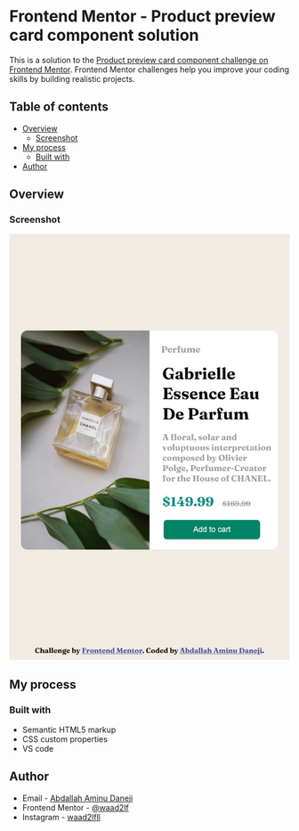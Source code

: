 # Frontend Mentor - Product preview card component solution

This is a solution to the [Product preview card component challenge on Frontend Mentor](https://www.frontendmentor.io/challenges/product-preview-card-component-GO7UmttRfa). Frontend Mentor challenges help you improve your coding skills by building realistic projects. 

## Table of contents

- [Overview](#overview)
  - [Screenshot](#screenshot)
- [My process](#my-process)
  - [Built with](#built-with)
- [Author](#author)

## Overview

### Screenshot

![](./images/127.0.0.1_3000_VS%2520CODE_projects_product-preview-card-component-main_index.html%20(1).png)

## My process

### Built with

- Semantic HTML5 markup
- CSS custom properties
- VS code

## Author

- Email - [Abdallah Aminu Daneji](waad2lf@gmail.com)
- Frontend Mentor - [@waad2lf](https://www.frontendmentor.io/profile/@waad2lf)
- Instagram - [waad2lfll](https://www.Instagram.com/waad2lfll)
